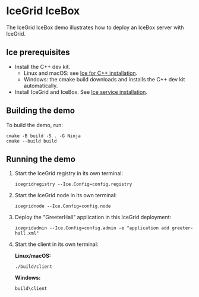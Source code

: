 # IceGrid IceBox

The IceGrid IceBox demo illustrates how to deploy an IceBox server with IceGrid.

## Ice prerequisites

- Install the C++ dev kit.
  - Linux and macOS: see [Ice for C++ installation].
  - Windows: the cmake build downloads and installs the C++ dev kit automatically.
- Install IceGrid and IceBox. See [Ice service installation].

## Building the demo

To build the demo, run:

```shell
cmake -B build -S . -G Ninja
cmake --build build
```

## Running the demo

1. Start the IceGrid registry in its own terminal:

   ```shell
   icegridregistry --Ice.Config=config.registry
   ```

2. Start the IceGrid node in its own terminal:

   ```shell
   icegridnode --Ice.Config=config.node
   ```

3. Deploy the "GreeterHall" application in this IceGrid deployment:

   ```shell
   icegridadmin --Ice.Config=config.admin -e "application add greeter-hall.xml"
   ```

4. Start the client in its own terminal:

   **Linux/macOS:**

   ```shell
   ./build/client
   ```

   **Windows:**

   ```shell
   build\client
   ```

[Ice for C++ installation]: https://github.com/zeroc-ice/ice/blob/main/NIGHTLY.md#ice-for-c
[Ice service installation]: https://github.com/zeroc-ice/ice/blob/main/NIGHTLY.md#ice-services
